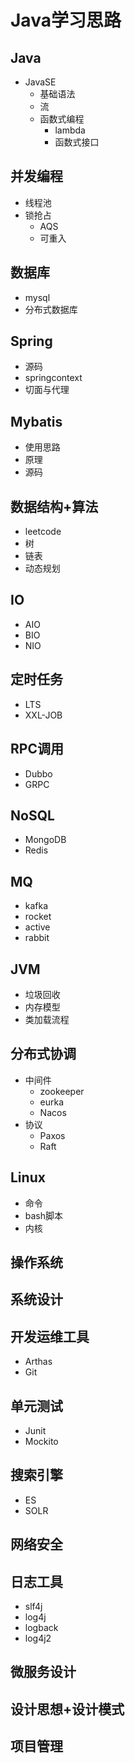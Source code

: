 # Java学习思路  

## Java

- JavaSE
  - 基础语法
  - 流
  - 函数式编程
    - lambda
    - 函数式接口

## 并发编程

- 线程池
- 锁抢占
  - AQS
  - 可重入

## 数据库

- mysql
- 分布式数据库

## Spring

- 源码
- springcontext
- 切面与代理

## Mybatis

- 使用思路
- 原理
- 源码

## 数据结构+算法

- leetcode
- 树
- 链表
- 动态规划

## IO

- AIO
- BIO
- NIO

## 定时任务

- LTS
- XXL-JOB

## RPC调用

- Dubbo
- GRPC

## NoSQL

- MongoDB
- Redis

## MQ

- kafka
- rocket
- active
- rabbit

## JVM

- 垃圾回收
- 内存模型
- 类加载流程

## 分布式协调

- 中间件
  - zookeeper
  - eurka
  - Nacos
- 协议
  - Paxos
  - Raft


## Linux

- 命令
- bash脚本
- 内核

## 操作系统

## 系统设计

## 开发运维工具

- Arthas
- Git

## 单元测试

- Junit
- Mockito

## 搜索引擎

- ES
- SOLR

## 网络安全

## 日志工具

- slf4j
- log4j
- logback
- log4j2

## 微服务设计

## 设计思想+设计模式

## 项目管理